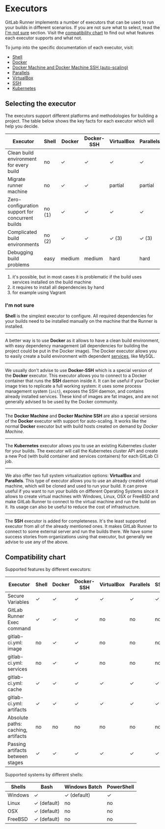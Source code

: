 # Executors

GitLab Runner implements a number of executors that can be used to run your
builds in different scenarios. If you are not sure what to select, read the
[I'm not sure](#im-not-sure) section.
Visit the [compatibility chart](#compatibility-chart) to find
out what features each executor supports and what not.

To jump into the specific documentation of each executor, visit:

- [Shell](shell.md)
- [Docker](docker.md)
- [Docker Machine and Docker Machine SSH (auto-scaling)](../install/autoscaling.md)
- [Parallels](parallels.md)
- [VirtualBox](virtualbox.md)
- [SSH](ssh.md)
- [Kubernetes](kubernetes.md)

## Selecting the executor

The executors support different platforms and methodologies for building a
project. The table below shows the key facts for each executor which will help
you decide.

| Executor                                          | Shell   | Docker | Docker-SSH | VirtualBox | Parallels | SSH  | Kubernetes |
|---------------------------------------------------|---------|--------|------------|------------|-----------|------|------------|
| Clean build environment for every build           | no      | ✓      | ✓          | ✓          | ✓         | no   | ✓          |
| Migrate runner machine                            | no      | ✓      | ✓          | partial    | partial   | no   | ✓          |
| Zero-configuration support for concurrent builds  | no (1)  | ✓      | ✓          | ✓          | ✓         | no   | ✓          |
| Complicated build environments                    | no (2)  | ✓      | ✓          | ✓ (3)      | ✓ (3)     | no   | ✓          |
| Debugging build problems                          | easy    | medium | medium     | hard       | hard      | easy | medium     |

1. it's possible, but in most cases it is problematic if the build uses services
   installed on the build machine
2. it requires to install all dependencies by hand
3. for example using Vagrant

### I'm not sure

**Shell** is the simplest executor to configure. All required dependencies for
your builds need to be installed manually on the machine that the Runner is
installed.

---

A better way is to use **Docker** as it allows to have a clean build environment,
with easy dependency management (all dependencies for building the project could
be put in the Docker image). The Docker executor allows you to easily create
a build environment with dependent [services], like MySQL.

---

We usually don't advise to use **Docker-SSH** which is a special version of
the **Docker** executor. This executor allows you to connect to a Docker
container that runs the **SSH** daemon inside it. It can be useful if your
Docker image tries to replicate a full working system: it uses some process
management system (`init`), exposes the SSH daemon, and contains already
installed services. These kind of images are fat images, and are not generally
advised to be used by the Docker community.

---

The **Docker Machine** and **Docker Machine SSH** are also a special versions
of the **Docker** executor with support for auto-scaling. It works like the
normal **Docker** executor but with build hosts created on demand by
_Docker Machine_.

---

The **Kubernetes**  executor allows you to use an existing Kubernetes cluster
for your builds. The executor will call the Kubernetes cluster API
and create a new Pod (with build container and services containers) for
each GitLab CI job.

---

We also offer two full system virtualization options: **VirtualBox** and
**Parallels**. This type of executor allows you to use an already created
virtual machine, which will be cloned and used to run your build. It can prove
useful if you want to run your builds on different Operating Systems since it
allows to create virtual machines with Windows, Linux, OSX or FreeBSD and make
GitLab Runner to connect to the virtual machine and run the build on it. Its
usage can also be useful to reduce the cost of infrastructure.

---

The **SSH** executor is added for completeness. It's the least supported
executor from all of the already mentioned ones. It makes GitLab Runner to
connect to some external server and run the builds there. We have some success
stories from organizations using that executor, but generally we advise to use
any of the above.

## Compatibility chart

Supported features by different executors:

| Executor                              | Shell   | Docker | Docker-SSH | VirtualBox | Parallels | SSH  |
|---------------------------------------|---------|--------|------------|------------|-----------|------|
| Secure Variables                      | ✓       | ✓      | ✓          | ✓          | ✓         | ✓    |
| GitLab Runner Exec command            | ✓       | ✓      | ✓          | no         | no        | no   |
| gitlab-ci.yml: image                  | no      | ✓      | ✓          | no         | no        | no   |
| gitlab-ci.yml: services               | no      | ✓      | ✓          | no         | no        | no   |
| gitlab-ci.yml: cache                  | ✓       | ✓      | ✓          | ✓          | ✓         | ✓    |
| gitlab-ci.yml: artifacts              | ✓       | ✓      | ✓          | ✓          | ✓         | ✓    |
| Absolute paths: caching, artifacts    | no      | no     | no         | no         | no        | no   |
| Passing artifacts between stages      | ✓       | ✓      | ✓          | ✓          | ✓         | ✓    |

Supported systems by different shells:

| Shells                                | Bash        | Windows Batch  | PowerShell |
|---------------------------------------|-------------|----------------|------------|
| Windows                               | ✓           | ✓ (default)    | ✓          |
| Linux                                 | ✓ (default) | no             | no         |
| OSX                                   | ✓ (default) | no             | no         |
| FreeBSD                               | ✓ (default) | no             | no         |

[services]: https://docs.gitlab.com/ce/ci/services/README.html

